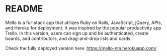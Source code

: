 # README

Mello is a full stack app that utilizes Ruby on Rails, JavaScript, jQuery, APIs, and Heroku for deployment. It was inspired by the popular productivity app Trello. In this version, users can sign up and be authenticated, create boards, add contributors, and drag-and-drop lists and cards.  

Check the fully deployed version here: https://mello-nm.herokuapp.com/
